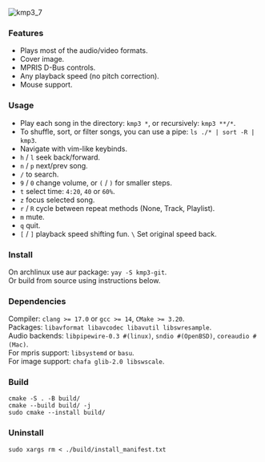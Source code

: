 ![kmp3_7](https://github.com/user-attachments/assets/5025a0d9-3290-4c8f-a4ae-f935a75dcf72)

### Features
- Plays most of the audio/video formats.
- Cover image.
- MPRIS D-Bus controls.
- Any playback speed (no pitch correction).
- Mouse support.

### Usage
- Play each song in the directory: `kmp3 *`, or recursively: `kmp3 **/*`.
- To shuffle, sort, or filter songs, you can use a pipe: `ls ./* | sort -R | kmp3`.
- Navigate with vim-like keybinds.
- `h` / `l` seek back/forward.
- `n` / `p` next/prev song.
- `/` to search.
- `9` / `0` change volume, or `(` / `)` for smaller steps.
- `t` select time: `4:20`, `40` or `60%`.
- `z` focus selected song.
- `r` / `R` cycle between repeat methods (None, Track, Playlist).
- `m` mute.
- `q` quit.
- `[` / `]` playback speed shifting fun. `\` Set original speed back.

### Install
On archlinux use aur package: `yay -S kmp3-git`.\
Or build from source using instructions below.

### Dependencies
Compiler: `clang >= 17.0` or `gcc >= 14`, `CMake >= 3.20`.\
Packages: `libavformat libavcodec libavutil libswresample`.\
Audio backends: `libpipewire-0.3 #(linux)`, `sndio #(OpenBSD)`, `coreaudio #(Mac)`.\
For mpris support: `libsystemd` or `basu`.\
For image support: `chafa glib-2.0 libswscale`.

### Build
```
cmake -S . -B build/
cmake --build build/ -j
sudo cmake --install build/
```

### Uninstall
```
sudo xargs rm < ./build/install_manifest.txt
```
